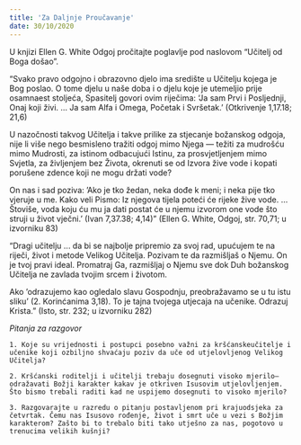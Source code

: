 ```yaml
---
title: 'Za Daljnje Proučavanje'
date: 30/10/2020
---
```


U knjizi Ellen G. White Odgoj pročitajte poglavlje pod naslovom “Učitelj od Boga došao”.

“Svako pravo odgojno i obrazovno djelo ima središte u Učitelju kojega je Bog poslao. O tome djelu u naše doba i o djelu koje je utemeljio prije osamnaest stoljeća, Spasitelj govori ovim riječima: ‘Ja sam Prvi i Posljednji, Onaj koji živi. … Ja sam Alfa i Omega, Početak i Svršetak.’ (Otkrivenje 1,17.18; 21,6)

U nazočnosti takvog Učitelja i takve prilike za stjecanje božanskog odgoja, nije li više nego besmisleno tražiti odgoj mimo Njega — težiti za mudrošću mimo Mudrosti, za istinom odbacujući Istinu, za prosvjetljenjem mimo Svjetla, za življenjem bez Života, okrenuti se od Izvora žive vode i kopati porušene zdence koji ne mogu držati vode?

On nas i sad poziva: ’Ako je tko žedan, neka dođe k meni; i neka pije tko vjeruje u me. Kako veli Pismo: Iz njegova tijela poteći će rijeke žive vode. … Štoviše, voda koju ću mu ja dati postat će u njemu izvorom one vode što struji u život vječni.’ (Ivan 7,37.38; 4,14)” (Ellen G. White, Odgoj, str. 70,71; u izvorniku 83)

“Dragi učitelju ... da bi se najbolje pripremio za svoj rad, upućujem te na riječi, život i metode Velikog Učitelja. Pozivam te da razmišljaš o Njemu. On je tvoj pravi ideal. Promatraj Ga, razmišljaj o Njemu sve dok Duh božanskog Učitelja ne zavlada tvojim srcem i životom.

Ako ’odrazujemo kao ogledalo slavu Gospodnju, preobražavamo se u tu istu sliku’ (2. Korinćanima 3,18). To je tajna tvojega utjecaja na učenike. Odrazuj Krista.” (Isto, str. 232; u izvorniku 282)

*Pitanja za razgovor*

`1.	Koje su vrijednosti i postupci posebno važni za kršćanskeučitelje i učenike koji ozbiljno shvaćaju poziv da uče od utjelovljenog Velikog Učitelja?`

`2.	Kršćanski roditelji i učitelji trebaju dosegnuti visoko mjerilo— odražavati Božji karakter kakav je otkriven Isusovim utjelovljenjem. Što bismo trebali raditi kad ne uspijemo dosegnuti to visoko mjerilo?`

`3.	Razgovarajte u razredu o pitanju postavljenom pri krajuodsjeka za četvrtak. Čemu nas Isusovo rođenje, život i smrt uče u vezi s Božjim karakterom? Zašto bi to trebalo biti tako utješno za nas, pogotovo u trenucima velikih kušnji?`